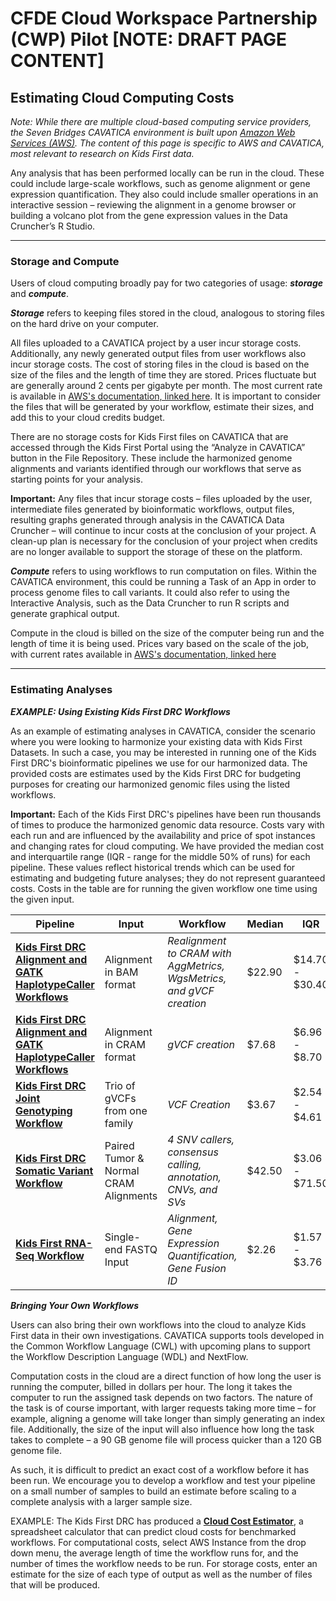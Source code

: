 # CFDE Cloud Workspace Partnership (CWP) Pilot [NOTE: DRAFT PAGE CONTENT]
## Estimating Cloud Computing Costs
_Note: While there are multiple cloud-based computing service providers, the Seven Bridges CAVATICA environment is built upon [Amazon Web Services (AWS)](https://aws.amazon.com/). The content of this page is specific to AWS and CAVATICA, most relevant to research on Kids First data._

Any analysis that has been performed locally can be run in the cloud. These could include large-scale workflows, such as genome alignment or gene expression quantification. They also could include smaller operations in an interactive session – reviewing the alignment in a genome browser or building a volcano plot from the gene expression values in the Data Cruncher’s R Studio.

---
### Storage and Compute
Users of cloud computing broadly pay for two categories of usage: ___storage___ and ___compute___.

___Storage___ refers to keeping files stored in the cloud, analogous to storing files on the hard drive on your computer.

All files uploaded to a CAVATICA project by a user incur storage costs. Additionally, any newly generated output files from user workflows also incur storage costs. The cost of storing files in the cloud is based on the size of the files and the length of time they are stored. Prices fluctuate but are generally around 2 cents per gigabyte per month. The most current rate is available in [AWS's documentation, linked here](https://aws.amazon.com/s3/pricing/). It is important to consider the files that will be generated by your workflow, estimate their sizes, and add this to your cloud credits budget.

There are no storage costs for Kids First files on CAVATICA that are accessed through the Kids First Portal using the “Analyze in CAVATICA” button in the File Repository. These include the harmonized genome alignments and variants identified through our workflows that serve as starting points for your analysis.

__Important:__ Any files that incur storage costs – files uploaded by the user, intermediate files generated by bioinformatic workflows, output files, resulting graphs generated through analysis in the CAVATICA Data Cruncher – will continue to incur costs at the conclusion of your project. A clean-up plan is necessary for the conclusion of your project when credits are no longer available to support the storage of these on the platform.

___Compute___ refers to using workflows to run computation on files. Within the CAVATICA environment, this could be running a Task of an App in order to process genome files to call variants. It could also refer to using the Interactive Analysis, such as the Data Cruncher to run R scripts and generate graphical output.

Compute in the cloud is billed on the size of the computer being run and the length of time it is being used. Prices vary based on the scale of the job, with current rates available in [AWS's documentation, linked here](https://aws.amazon.com/ec2/pricing/on-demand/)

---
### Estimating Analyses

___EXAMPLE: Using Existing Kids First DRC Workflows___

As an example of estimating analyses in CAVATICA, consider the scenario where you were looking to harmonize your existing data with Kids First Datasets.  In such a case, you may be interested in running one of the Kids First DRC's bioinformatic pipelines we use for our harmonized data. The provided costs are estimates used by the Kids First DRC for budgeting purposes for creating our harmonized genomic files using the listed workflows.

__Important:__ Each of the Kids First DRC's pipelines have been run thousands of times to produce the harmonized genomic data resource. Costs vary with each run and are influenced by the availability and price of spot instances and changing rates for cloud computing. We have provided the median cost and interquartile range (IQR - range for the middle 50% of runs) for each pipeline. These values reflect historical trends which can be used for estimating and budgeting future analyses; they do not represent guaranteed costs. Costs in the table are for running the given workflow one time using the given input.

| Pipeline | Input | Workflow | Median | IQR |
| ----------- | ----------- | ----------- | ----------- | ----------- |
| [**Kids First DRC Alignment and GATK HaplotypeCaller Workflows**](https://github.com/kids-first/kf-alignment-workflow) | Alignment in BAM format | _Realignment to CRAM with AggMetrics, WgsMetrics, and gVCF creation_ | $22.90 | $14.70 - $30.40 |
| [**Kids First DRC Alignment and GATK HaplotypeCaller Workflows**](https://github.com/kids-first/kf-alignment-workflow) | Alignment in CRAM format | _gVCF creation_ |  $7.68 | $6.96 - $8.70 |
| [**Kids First DRC Joint Genotyping Workflow**](https://github.com/kids-first/kf-alignment-workflow) | Trio of gVCFs from one family | _VCF Creation_ | $3.67 | $2.54 - $4.61 |
| [**Kids First DRC Somatic Variant Workflow**](https://github.com/kids-first/kf-somatic-workflow) |  Paired Tumor & Normal CRAM Alignments | _4 SNV callers, consensus calling, annotation, CNVs, and SVs_  | $42.50 | $3.06 - $71.50 |
| [**Kids First RNA-Seq Workflow**](https://github.com/kids-first/kf-rnaseq-workflow) | Single-end FASTQ Input | _Alignment, Gene Expression Quantification, Gene Fusion ID_ | $2.26 | $1.57 - $3.76 |

___Bringing Your Own Workflows___

Users can also bring their own workflows into the cloud to analyze Kids First data in their own investigations. CAVATICA supports tools developed in the Common Workflow Language (CWL) with upcoming plans to support the Workflow Description Language (WDL) and NextFlow.

Computation costs in the cloud are a direct function of how long the user is running the computer, billed in dollars per hour. The long it takes the computer to run the assigned task depends on two factors. The nature of the task is of course important, with larger requests taking more time – for example, aligning a genome will take longer than simply generating an index file. Additionally, the size of the input will also influence how long the task takes to complete – a 90 GB genome file will process quicker than a 120 GB genome file.

As such, it is difficult to predict an exact cost of a workflow before it has been run. We encourage you to develop a workflow and test your pipeline on a small number of samples to build an estimate before scaling to a complete analysis with a larger sample size.

EXAMPLE: The Kids First DRC has produced a [__Cloud Cost Estimator__](https://docs.google.com/spreadsheets/d/1_z6JxJxxbZj0qQ2-i6In2XntLkNDLiNB/edit?usp=sharing&ouid=114381528003679826426&rtpof=true&sd=true), a spreadsheet calculator that can predict cloud costs for benchmarked workflows. For computational costs, select AWS Instance from the drop down menu, the average length of time the workflow runs for, and the number of times the workflow needs to be run. For storage costs, enter an estimate for the size of each type of output as well as the number of files that will be produced.
